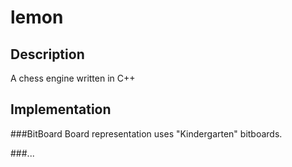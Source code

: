 lemon
=====

Description
-----------
A chess engine written in C++  

Implementation
--------------
###BitBoard
Board representation uses "Kindergarten" bitboards.

###...

